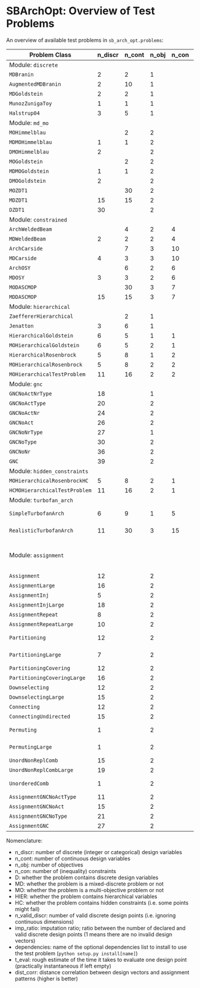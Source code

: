 # SBArchOpt: Overview of Test Problems

An overview of available test problems in `sb_arch_opt.problems`:

| Problem Class                 | n_discr | n_cont | n_obj | n_con | D   | MD  | MO  | HIER | HC  | n_valid_discr | imp_ratio | dependencies | Notes                            |
|-------------------------------|---------|--------|-------|-------|-----|-----|-----|------|-----|---------------|-----------|--------------|----------------------------------|
| Module: `discrete`            |
| `MDBranin`                    | 2       | 2      | 1     |       |     | Y   |     |      |     | 4             |           |              |                                  |
| `AugmentedMDBranin`           | 2       | 10     | 1     |       |     | Y   |     |      |     | 4             |           |              |                                  |
| `MDGoldstein`                 | 2       | 2      | 1     |       |     | Y   |     |      |     | 9             |           |              |                                  |
| `MunozZunigaToy`              | 1       | 1      | 1     |       |     | Y   |     |      |     | 10            |           |              |                                  |
| `Halstrup04`                  | 3       | 5      | 1     |       |     | Y   |     |      |     | 12            |           |              |                                  |
| Module: `md_mo`               |
| `MOHimmelblau`                |         | 2      | 2     |       |     |     | Y   |      |     |               |           |              |                                  |
| `MDMOHimmelblau`              | 1       | 1      | 2     |       |     | Y   | Y   |      |     | 10            |           |              |                                  |
| `DMOHimmelblau`               | 2       |        | 2     |       | Y   |     | Y   |      |     | 100           |           |              |                                  |
| `MOGoldstein`                 |         | 2      | 2     |       |     |     | Y   |      |     |               |           |              |                                  |
| `MDMOGoldstein`               | 1       | 1      | 2     |       |     | Y   | Y   |      |     | 10            |           |              |                                  |
| `DMOGoldstein`                | 2       |        | 2     |       | Y   |     | Y   |      |     | 100           |           |              |                                  |
| `MOZDT1`                      |         | 30     | 2     |       |     |     | Y   |      |     |               |           |              |                                  |
| `MDZDT1`                      | 15      | 15     | 2     |       |     | Y   | Y   |      |     | ~30.5e9       |           |              |                                  |
| `DZDT1`                       | 30      |        | 2     |       | Y   |     | Y   |      |     | ~931e18       |           |              |                                  |
| Module: `constrained`         |
| `ArchWeldedBeam`              |         | 4      | 2     | 4     |     |     | Y   |      |     |               |           |              |                                  |
| `MDWeldedBeam`                | 2       | 2      | 2     | 4     |     | Y   | Y   |      |     | 100           |           |              |                                  |
| `ArchCarside`                 |         | 7      | 3     | 10    |     |     | Y   |      |     |               |           |              |                                  |
| `MDCarside`                   | 4       | 3      | 3     | 10    |     | Y   | Y   |      |     | 100000        |           |              |                                  |
| `ArchOSY`                     |         | 6      | 2     | 6     |     |     | Y   |      |     |               |           |              |                                  |
| `MDOSY`                       | 3       | 3      | 2     | 6     |     | Y   | Y   |      |     | 1000          |           |              |                                  |
| `MODASCMOP`                   |         | 30     | 3     | 7     |     |     | Y   |      |     |               |           |              |                                  |
| `MDDASCMOP`                   | 15      | 15     | 3     | 7     |     | Y   | Y   |      |     | ~14.3e6       |           |              |                                  |
| Module: `hierarchical`        |
| `ZaeffererHierarchical`       |         | 2      | 1     |       |     |     |     | Y    |     |               |           |              |                                  |
| `Jenatton`                    | 3       | 6      | 1     |       |     | Y   |     | Y    |     | 4             | 2         |              |                                  |
| `HierarchicalGoldstein`       | 6       | 5      | 1     | 1     |     | Y   |     | Y    |     | 288           | 2.25      |              |                                  |
| `MOHierarchicalGoldstein`     | 6       | 5      | 2     | 1     |     | Y   | Y   | Y    |     | 288           | 2.25      |              |                                  |
| `HierarchicalRosenbrock`      | 5       | 8      | 1     | 2     |     | Y   |     | Y    |     | 32            | 1.5       |              |                                  |
| `MOHierarchicalRosenbrock`    | 5       | 8      | 2     | 2     |     | Y   | Y   | Y    |     | 32            | 1.5       |              |                                  |
| `MOHierarchicalTestProblem`   | 11      | 16     | 2     | 2     |     | Y   | Y   | Y    |     | 64            | 72        |              |                                  |
| Module: `gnc`                 |
| `GNCNoActNrType`              | 18      |        | 1     |       | Y   |     |     | Y    |     | 265           | 989       |              |                                  |
| `GNCNoActType`                | 20      |        | 2     |       | Y   |     | Y   | Y    |     | 327           | 7.2e3     |              |                                  |
| `GNCNoActNr`                  | 24      |        | 2     |       | Y   |     | Y   | Y    |     | 26500         | 7.2e3     |              |                                  |
| `GNCNoAct`                    | 26      |        | 2     |       | Y   |     | Y   | Y    |     | 29857         | 57.6e3    |              |                                  |
| `GNCNoNrType`                 | 27      |        | 1     |       | Y   |     |     | Y    |     | 70225         | 1911      |              |                                  |
| `GNCNoType`                   | 30      |        | 2     |       | Y   |     | Y   | Y    |     | 85779         | 42.2e3    |              |                                  |
| `GNCNoNr`                     | 36      |        | 2     |       | Y   |     | Y   | Y    |     | 70225000      | 37.6e3    |              |                                  |
| `GNC`                         | 39      |        | 2     |       | Y   |     | Y   | Y    |     | 79091323      | 901e3     |              |                                  |
| Module: `hidden_constraints`  |
| `MOHierarchicalRosenbrockHC`  | 5       | 8      | 2     | 1     |     | Y   | Y   | Y    | Y   | 32            | 1.5       |              |                                  |
| `HCMOHierarchicalTestProblem` | 11      | 16     | 2     | 1     |     | Y   | Y   | Y    | Y   | 64            | 72        |              |                                  |
| Module: `turbofan_arch`       |         |        |       |       |     |     |     |      |     |               |           | `ota`        |                                  |
| `SimpleTurbofanArch`          | 6       | 9      | 1     | 5     |     | Y   |     | Y    | Y   | 70            | 3.1       | `ota`        | t_eval: 1-5 min                  |
| `RealisticTurbofanArch`       | 11      | 30     | 3     | 15    |     | Y   | Y   | Y    | Y   | 1163          | 1114      | `ota`        | t_eval: 1-5 min                  |
| Module: `assignment`          |         |        |       |       |     |     |     |      |     |               |           | `assignment` | dist_corr: 100% if not specified |
| `Assignment`                  | 12      |        | 2     |       | Y   |     | Y   |      |     | 4096          |           | `assignment` |                                  |
| `AssignmentLarge`             | 16      |        | 2     |       | Y   |     | Y   |      |     | 65536         |           | `assignment` |                                  |
| `AssignmentInj`               | 5       |        | 2     |       | Y   |     | Y   |      |     | 7776          |           | `assignment` |                                  |
| `AssignmentInjLarge`          | 18      |        | 2     |       | Y   |     | Y   |      |     | 117649        |           | `assignment` |                                  |
| `AssignmentRepeat`            | 8       |        | 2     |       | Y   |     | Y   |      |     | 6561          |           | `assignment` |                                  |
| `AssignmentRepeatLarge`       | 10      |        | 2     |       | Y   |     | Y   |      |     | 59049         |           | `assignment` |                                  |
| `Partitioning`                | 12      |        | 2     |       | Y   |     | Y   |      |     | 4096          |           | `assignment` | dist_corr: 82%                   |
| `PartitioningLarge`           | 7       |        | 2     |       | Y   |     | Y   |      |     | 78125         |           | `assignment` | dist_corr: 67%                   |
| `PartitioningCovering`        | 12      |        | 2     |       | Y   |     | Y   | Y    |     | 2401          | 1.71      | `assignment` |                                  |
| `PartitioningCoveringLarge`   | 16      |        | 2     |       | Y   |     | Y   | Y    |     | 50625         | 1.29      | `assignment` |                                  |
| `Downselecting`               | 12      |        | 2     |       | Y   |     | Y   |      |     | 4096          |           | `assignment` |                                  |
| `DownselectingLarge`          | 15      |        | 2     |       | Y   |     | Y   |      |     | 32768         |           | `assignment` |                                  |
| `Connecting`                  | 12      |        | 2     |       | Y   |     | Y   |      |     | 4096          |           | `assignment` |                                  |
| `ConnectingUndirected`        | 15      |        | 2     |       | Y   |     | Y   |      |     | 32768         |           | `assignment` |                                  |
| `Permuting`                   | 1       |        | 2     |       | Y   |     | Y   |      |     | 5040          |           | `assignment` | dist_corr: 22%                   |
| `PermutingLarge`              | 1       |        | 2     |       | Y   |     | Y   |      |     | 40320         |           | `assignment` | dist_corr: 18%                   |
| `UnordNonReplComb`            | 15      |        | 2     |       | Y   |     | Y   | Y    |     | 6435          | 5.09      | `assignment` |                                  |
| `UnordNonReplCombLarge`       | 19      |        | 2     |       | Y   |     | Y   | Y    |     | 92378         | 5.68      | `assignment` |                                  |
| `UnorderedComb`               | 1       |        | 2     |       | Y   |     | Y   |      |     | 2002          |           | `assignment` | dist_corr: 31%                   |
| `AssignmentGNCNoActType`      | 11      |        | 2     |       | Y   |     | Y   | Y    |     | 327           | 14.1      | `assignment` |                                  |
| `AssignmentGNCNoAct`          | 15      |        | 2     |       | Y   |     | Y   | Y    |     | 29857         | 39.5      | `assignment` |                                  |
| `AssignmentGNCNoType`         | 21      |        | 2     |       | Y   |     | Y   | Y    |     | 85779         | 82.5      | `assignment` |                                  |
| `AssignmentGNC`               | 27      |        | 2     |       | Y   |     | Y   | Y    |     | 79091323      | 367       | `assignment` |                                  |

Nomenclature:
- n_discr: number of discrete (integer or categorical) design variables
- n_cont: number of continuous design variables
- n_obj: number of objectives
- n_con: number of (inequality) constraints
- D: whether the problem contains discrete design variables
- MD: whether the problem is a mixed-discrete problem or not
- MO: whether the problem is a multi-objective problem or not
- HIER: whether the problem contains hierarchical variables
- HC: whether the problem contains hidden constraints (i.e. some points might fail)
- n_valid_discr: number of valid discrete design points (i.e. ignoring continuous dimensions)
- imp_ratio: imputation ratio; ratio between the number of declared and valid discrete design points (1 means there are
  no invalid design vectors)
- dependencies: name of the optional dependencies list to install to use the test problem (`python setup.py install[name]`)
- t_eval: rough estimate of the time it takes to evaluate one design point (practically instantaneous if left empty)
- dist_corr: distance correlation between design vectors and assignment patterns (higher is better)
